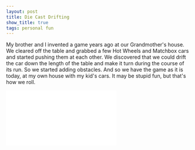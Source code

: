 ```yaml
---
layout: post
title: Die Cast Drifting
show_title: true
tags: personal fun
---
```


My brother and I invented a game years ago at our Grandmother's house. We cleared
off the table and grabbed a few Hot Wheels and Matchbox cars and started pushing
them at each other. We discovered that we could drift the car down the length of
the table and make it turn during the course of its run. So we started adding
obstacles. And so we have the game as it is today, at my own house with my
kid's cars. It may be stupid fun, but that's how we roll.

<div class="flex-video">
  <iframe
    src="//www.youtube.com/embed/hVWHP4Row40"
    frameborder="0" allowfullscreen=""></iframe>
</div>
